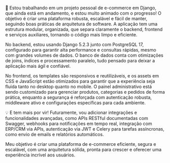 🚀 Estou trabalhando em um projeto pessoal de e-commerce em Django, que ainda está em andamento, e estou muito animado com o progresso! O objetivo é criar uma plataforma robusta, escalável e fácil de manter, seguindo boas práticas de arquitetura de software. A aplicação tem uma estrutura modular, organizada, que separa claramente o backend, frontend e serviços auxiliares, tornando o código mais limpo e eficiente.

No backend, estou usando Django 5.2.3 junto com PostgreSQL 17, configurado para garantir alta performance e consultas rápidas, mesmo com grandes volumes de dados. O banco de dados conta com otimizações de joins, índices e processamento paralelo, tudo pensado para deixar a aplicação mais ágil e confiável.

No frontend, os templates são responsivos e reutilizáveis, e os assets em CSS e JavaScript estão otimizados para garantir que a experiência seja fluida tanto no desktop quanto no mobile. O painel administrativo está sendo customizado para gerenciar produtos, categorias e pedidos de forma prática, enquanto a segurança é reforçada com autenticação robusta, middleware ativo e configurações específicas para cada ambiente.

💡 E tem mais por vir! Futuramente, vou adicionar integrações e funcionalidades avançadas, como APIs RESTful documentadas com Swagger, webhooks para notificações em tempo real, integração com ERP/CRM via APIs, autenticação via JWT e Celery para tarefas assíncronas, como envio de emails e relatórios automáticos.

Meu objetivo é criar uma plataforma de e-commerce eficiente, segura e escalável, com uma arquitetura sólida, pronta para crescer e oferecer uma experiência incrível aos usuários.


